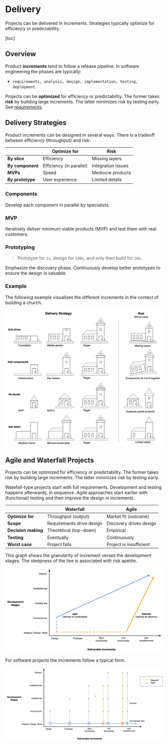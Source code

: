 # Delivery

Projects can be delivered in increments. Strategies typically optimize for efficiency or predictability.

[toc]

## Overview

Product **increments** tend to follow a release pipeline. In software engineering the phases are typically: 

- `requirements, analysis, design, implementation, testing, deployment`. 

Projects can be **optimized** for efficiency or predictability. The former takes **risk** by building large increments. The latter minimizes risk by testing early. See [requirements](project-requirements.md).



## Delivery Strategies

Product increments can be designed in several ways. There is a tradeoff between efficiency (throughput) and risk.

|                  | Optimize for             | Risk               |
| ---------------- | ------------------------ | ------------------ |
| **By slice**     | Efficiency               | Missing layers     |
| **By component** | Efficiency (in parallel) | Integration issues |
| **MVPs**         | Speed                    | Mediocre products  |
| **By prototype** | User experience          | Limited details    |

### Components

Develop each component in parallel by specialists.



### MVP

Iteratively deliver minimum viable products (MVP) and test them with real customers.



### Prototyping

>  Prototype for `1x`, design for `100x`, and only then build for `10x`.

Emphasize the discovery phase. Continuously develop better prototypes to ensure the design is valuable.



### Example

The following example visualizes the different increments in the context of building a church.

![product-increments](../img/product-increments.png)



## Agile and Waterfall Projects

Projects can be optimized for efficiency or predictability. The former takes risk by building large increments. The latter minimizes risk by testing early.

Watefall-type projects start with full requirements. Development and testing happens afterwards, in sequence. Agile approaches start earlier with (functional) testing and then improve the design in increments.

|                     | Waterfall                 | Agile                   |
| ------------------- | ------------------------- | ----------------------- |
| **Optimize for**    | Throughput (output)       | Market fit (outcome)    |
| **Scope**           | Requirements drive design | Discovery drives design |
| **Decision making** | Theoretical (top-down)    | Empirical               |
| **Testing**         | Eventually                | Continuously            |
| **Worst case**      | Project fails             | Project is insufficient |

This graph shows the granularity of increment verses the development stages. The steepness of the line is associated with risk apetite.

![project-increments-method](../img/project-increments-method.png)

For software projects the increments follow a typical form.



![project-increments-iterations](../img/project-increments-iterations.png)

